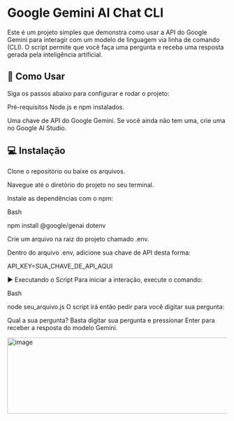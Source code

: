 # Google Gemini AI Chat CLI
Este é um projeto simples que demonstra como usar a API do Google Gemini para interagir com um modelo de linguagem via linha de comando (CLI). O script permite que você faça uma pergunta e receba uma resposta gerada pela inteligência artificial.

## 🚀 Como Usar
Siga os passos abaixo para configurar e rodar o projeto:

Pré-requisitos
Node.js e npm instalados.

Uma chave de API do Google Gemini. Se você ainda não tem uma, crie uma no Google AI Studio.

## 💻 Instalação
Clone o repositório ou baixe os arquivos.

Navegue até o diretório do projeto no seu terminal.

Instale as dependências com o npm:

Bash

npm install @google/genai dotenv

Crie um arquivo na raiz do projeto chamado .env.

Dentro do arquivo .env, adicione sua chave de API desta forma:

API_KEY=SUA_CHAVE_DE_API_AQUI

▶️ Executando o Script
Para iniciar a interação, execute o comando:

Bash

node seu_arquivo.js
O script irá então pedir para você digitar sua pergunta:

Qual a sua pergunta?
Basta digitar sua pergunta e pressionar Enter para receber a resposta do modelo Gemini.

<img width="1136" height="174" alt="image" src="https://github.com/user-attachments/assets/3c8c254c-afc2-41e9-bf9f-3b8535d7500b" />

